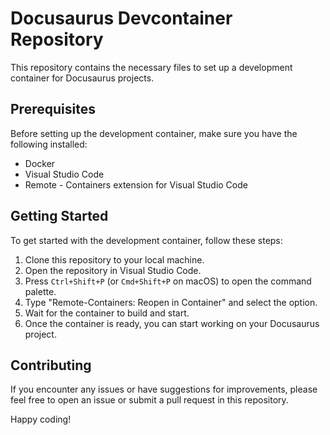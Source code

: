 # Docusaurus Devcontainer Repository

This repository contains the necessary files to set up a development container for Docusaurus projects.

## Prerequisites

Before setting up the development container, make sure you have the following installed:

- Docker
- Visual Studio Code
- Remote - Containers extension for Visual Studio Code

## Getting Started

To get started with the development container, follow these steps:

1. Clone this repository to your local machine.
2. Open the repository in Visual Studio Code.
3. Press `Ctrl+Shift+P` (or `Cmd+Shift+P` on macOS) to open the command palette.
4. Type "Remote-Containers: Reopen in Container" and select the option.
5. Wait for the container to build and start.
6. Once the container is ready, you can start working on your Docusaurus project.

## Contributing

If you encounter any issues or have suggestions for improvements, please feel free to open an issue or submit a pull request in this repository.

Happy coding!
